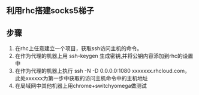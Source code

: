 ## 利用rhc搭建socks5梯子

## 步骤

  1. 在rhc上任意建立一个项目，获取ssh访问主机的命令。
  2. 在作为代理的机器上用 ssh-keygen 生成密钥,并将公钥内容添加到rhc的设置中
  3. 在作为代理的机器上执行 ssh -N -D 0.0.0.0:1080 xxxxxxx.rhcloud.com，此处xxxxxx为第一步中获取的访问主机命令中的主机地址
  4. 在局域网中其他机器上用chrome+switchyomega做测试
